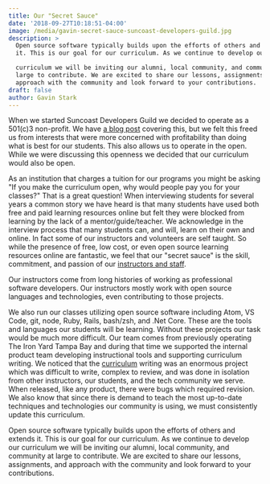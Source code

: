 ```yaml
---
title: Our "Secret Sauce"
date: '2018-09-27T10:18:51-04:00'
image: /media/gavin-secret-sauce-suncoast-developers-guild.jpg
description: >
  Open source software typically builds upon the efforts of others and extends
  it. This is our goal for our curriculum. As we continue to develop our

  curriculum we will be inviting our alumni, local community, and community at
  large to contribute. We are excited to share our lessons, assignments, and
  approach with the community and look forward to your contributions.
draft: false
author: Gavin Stark
---
```

When we started Suncoast Developers Guild we decided to operate as a 501(c)3 non-profit. We have [a blog post](https://suncoast.io/blog/it-s-the-mission-not-the-money/) covering this, but we felt this freed us from interests that were more concerned with profitability than doing what is best for our students. This also allows us to operate in the open. While we were discussing this openness we decided that our curriculum would also be open.

As an institution that charges a tuition for our programs you might be asking "If you make the curriculum open, why would people pay you for your classes?" That is a great question! When interviewing students for several years a common story we have heard is that many students have used both free and paid learning resources online but felt they were blocked from learning by the lack of a mentor/guide/teacher. We acknowledge in the interview process that many students can, and will, learn on their own and online. In fact some of our instructors and volunteers are self taught. So while the presence of free, low cost, or even open source learning resources online are fantastic, we feel that our "secret sauce" is the skill, commitment, and passion of our [instructors and staff](https://suncoast.io/team).

Our instructors come from long histories of working as professional software developers. Our instructors mostly work with open source languages and technologies, even contributing to those projects.

We also run our classes utilizing open source software including Atom, VS Code, git, node, Ruby, Rails, bash/zsh, and .Net Core. These are the tools and languages our students will be learning. Without these projects our task would be much more difficult. Our team comes from previously operating The Iron Yard Tampa Bay and during that time we supported the internal product team developing instructional tools and supporting curriculum writing. We noticed that the [curriculum](https://suncoast.io/academy) writing was an enormous project which was difficult to write, complex to review, and was done in isolation from other instructors, our students, and the tech community we serve. When released, like any product, there were bugs which required revision. We also know that since there is demand to teach the most up-to-date techniques and technologies our community is using, we must consistently update this curriculum.

Open source software typically builds upon the efforts of others and extends it. This is our goal for our curriculum. As we continue to develop our curriculum we will be inviting our alumni, local community, and community at large to contribute. We are excited to share our lessons, assignments, and approach with the community and look forward to your contributions.

